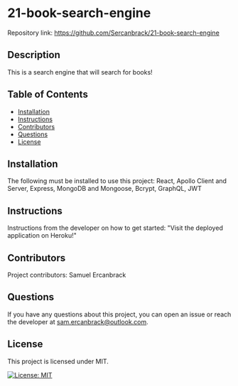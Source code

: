 # 21-book-search-engine
  Repository link: https://github.com/Sercanbrack/21-book-search-engine

  ## Description
  This is a search engine that will search for books!
  ## Table of Contents
  * [Installation](#installation)
  * [Instructions](#instructions)
  * [Contributors](#contributors)
  * [Questions](#questions)
  * [License](#license)

  ## Installation
  The following must be installed to use this project: React, Apollo Client and Server, Express, MongoDB and Mongoose, Bcrypt, GraphQL, JWT

  ## Instructions
  Instructions from the developer on how to get started: "Visit the deployed application on Heroku!"

  ## Contributors
  Project contributors: Samuel Ercanbrack

  ## Questions
  If you have any questions about this project, you can open an issue or reach the developer at sam.ercanbrack@outlook.com.

  ## License
  This project is licensed under MIT.

  [![License: MIT](https://img.shields.io/badge/License-MIT-yellow.svg)](https://opensource.org/licenses/MIT)
